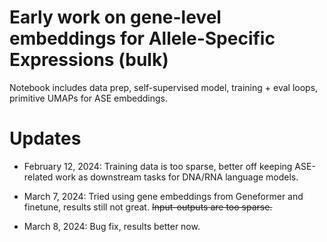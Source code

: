 # Early work on gene-level embeddings for Allele-Specific Expressions (bulk)

Notebook includes data prep, self-supervised model, training + eval loops, primitive UMAPs for ASE embeddings.


# Updates

* February 12, 2024: Training data is too sparse, better off keeping ASE-related work as downstream tasks for DNA/RNA language models.

* March 7, 2024: Tried using gene embeddings from Geneformer and finetune, results still not great. ~~Input-outputs are too sparse.~~

* March 8, 2024: Bug fix, results better now.

